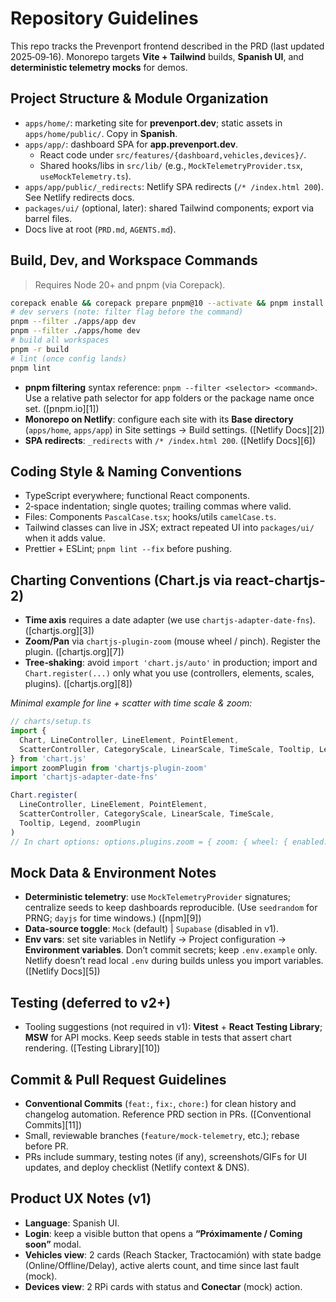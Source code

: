 # Repository Guidelines

This repo tracks the Prevenport frontend described in the PRD (last updated 2025‑09‑16). Monorepo targets **Vite + Tailwind** builds, **Spanish UI**, and **deterministic telemetry mocks** for demos.

## Project Structure & Module Organization
- `apps/home/`: marketing site for **prevenport.dev**; static assets in `apps/home/public/`. Copy in **Spanish**.
- `apps/app/`: dashboard SPA for **app.prevenport.dev**.
  - React code under `src/features/{dashboard,vehicles,devices}/`.
  - Shared hooks/libs in `src/lib/` (e.g., `MockTelemetryProvider.tsx`, `useMockTelemetry.ts`).
- `apps/app/public/_redirects`: Netlify SPA redirects (`/* /index.html 200`). See Netlify redirects docs. 
- `packages/ui/` (optional, later): shared Tailwind components; export via barrel files.
- Docs live at root (`PRD.md`, `AGENTS.md`).

## Build, Dev, and Workspace Commands
> Requires Node 20+ and pnpm (via Corepack).

```bash
corepack enable && corepack prepare pnpm@10 --activate && pnpm install
# dev servers (note: filter flag before the command)
pnpm --filter ./apps/app dev
pnpm --filter ./apps/home dev
# build all workspaces
pnpm -r build
# lint (once config lands)
pnpm lint
```

* **pnpm filtering** syntax reference: `pnpm --filter <selector> <command>`. Use a relative path selector for app folders or the package name once set. ([pnpm.io][1])
* **Monorepo on Netlify**: configure each site with its **Base directory** (`apps/home`, `apps/app`) in Site settings → Build settings. ([Netlify Docs][2])
* **SPA redirects**: `_redirects` with `/* /index.html 200`. ([Netlify Docs][6])

## Coding Style & Naming Conventions

* TypeScript everywhere; functional React components.
* 2‑space indentation; single quotes; trailing commas where valid.
* Files: Components `PascalCase.tsx`; hooks/utils `camelCase.ts`.
* Tailwind classes can live in JSX; extract repeated UI into `packages/ui/` when it adds value.
* Prettier + ESLint; `pnpm lint --fix` before pushing.

## Charting Conventions (Chart.js via react-chartjs-2)

* **Time axis** requires a date adapter (we use `chartjs-adapter-date-fns`). ([chartjs.org][3])
* **Zoom/Pan** via `chartjs-plugin-zoom` (mouse wheel / pinch). Register the plugin. ([chartjs.org][7])
* **Tree‑shaking**: avoid `import 'chart.js/auto'` in production; import and `Chart.register(...)` only what you use (controllers, elements, scales, plugins). ([chartjs.org][8])

*Minimal example for line + scatter with time scale & zoom:*

```ts
// charts/setup.ts
import {
  Chart, LineController, LineElement, PointElement,
  ScatterController, CategoryScale, LinearScale, TimeScale, Tooltip, Legend
} from 'chart.js'
import zoomPlugin from 'chartjs-plugin-zoom'
import 'chartjs-adapter-date-fns'

Chart.register(
  LineController, LineElement, PointElement,
  ScatterController, CategoryScale, LinearScale, TimeScale,
  Tooltip, Legend, zoomPlugin
)
// In chart options: options.plugins.zoom = { zoom: { wheel: { enabled:true } }, pan: { enabled:true } }
```

## Mock Data & Environment Notes

* **Deterministic telemetry**: use `MockTelemetryProvider` signatures; centralize seeds to keep dashboards reproducible. (Use `seedrandom` for PRNG; `dayjs` for time windows.) ([npm][9])
* **Data‑source toggle**: `Mock` (default) | `Supabase` (disabled in v1).
* **Env vars**: set site variables in Netlify → Project configuration → **Environment variables**. Don’t commit secrets; keep `.env.example` only. Netlify doesn’t read local `.env` during builds unless you import variables. ([Netlify Docs][5])

## Testing (deferred to v2+)

* Tooling suggestions (not required in v1): **Vitest** + **React Testing Library**; **MSW** for API mocks. Keep seeds stable in tests that assert chart rendering. ([Testing Library][10])

## Commit & Pull Request Guidelines

* **Conventional Commits** (`feat:`, `fix:`, `chore:`) for clean history and changelog automation. Reference PRD section in PRs. ([Conventional Commits][11])
* Small, reviewable branches (`feature/mock-telemetry`, etc.); rebase before PR.
* PRs include summary, testing notes (if any), screenshots/GIFs for UI updates, and deploy checklist (Netlify context & DNS).

## Product UX Notes (v1)

* **Language**: Spanish UI.
* **Login**: keep a visible button that opens a **“Próximamente / Coming soon”** modal.
* **Vehicles view**: 2 cards (Reach Stacker, Tractocamión) with state badge (Online/Offline/Delay), active alerts count, and time since last fault (mock).
* **Devices view**: 2 RPi cards with status and **Conectar** (mock) action.
